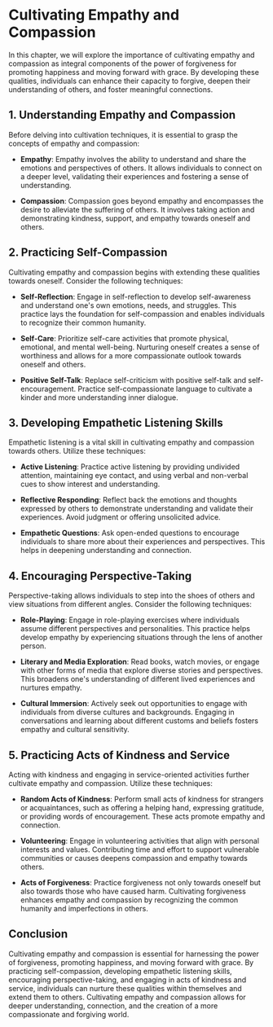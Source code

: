 Cultivating Empathy and Compassion
===========================================

In this chapter, we will explore the importance of cultivating empathy and compassion as integral components of the power of forgiveness for promoting happiness and moving forward with grace. By developing these qualities, individuals can enhance their capacity to forgive, deepen their understanding of others, and foster meaningful connections.

**1. Understanding Empathy and Compassion**
-------------------------------------------

Before delving into cultivation techniques, it is essential to grasp the concepts of empathy and compassion:

* **Empathy**: Empathy involves the ability to understand and share the emotions and perspectives of others. It allows individuals to connect on a deeper level, validating their experiences and fostering a sense of understanding.

* **Compassion**: Compassion goes beyond empathy and encompasses the desire to alleviate the suffering of others. It involves taking action and demonstrating kindness, support, and empathy towards oneself and others.

**2. Practicing Self-Compassion**
---------------------------------

Cultivating empathy and compassion begins with extending these qualities towards oneself. Consider the following techniques:

* **Self-Reflection**: Engage in self-reflection to develop self-awareness and understand one's own emotions, needs, and struggles. This practice lays the foundation for self-compassion and enables individuals to recognize their common humanity.

* **Self-Care**: Prioritize self-care activities that promote physical, emotional, and mental well-being. Nurturing oneself creates a sense of worthiness and allows for a more compassionate outlook towards oneself and others.

* **Positive Self-Talk**: Replace self-criticism with positive self-talk and self-encouragement. Practice self-compassionate language to cultivate a kinder and more understanding inner dialogue.

**3. Developing Empathetic Listening Skills**
---------------------------------------------

Empathetic listening is a vital skill in cultivating empathy and compassion towards others. Utilize these techniques:

* **Active Listening**: Practice active listening by providing undivided attention, maintaining eye contact, and using verbal and non-verbal cues to show interest and understanding.

* **Reflective Responding**: Reflect back the emotions and thoughts expressed by others to demonstrate understanding and validate their experiences. Avoid judgment or offering unsolicited advice.

* **Empathetic Questions**: Ask open-ended questions to encourage individuals to share more about their experiences and perspectives. This helps in deepening understanding and connection.

**4. Encouraging Perspective-Taking**
-------------------------------------

Perspective-taking allows individuals to step into the shoes of others and view situations from different angles. Consider the following techniques:

* **Role-Playing**: Engage in role-playing exercises where individuals assume different perspectives and personalities. This practice helps develop empathy by experiencing situations through the lens of another person.

* **Literary and Media Exploration**: Read books, watch movies, or engage with other forms of media that explore diverse stories and perspectives. This broadens one's understanding of different lived experiences and nurtures empathy.

* **Cultural Immersion**: Actively seek out opportunities to engage with individuals from diverse cultures and backgrounds. Engaging in conversations and learning about different customs and beliefs fosters empathy and cultural sensitivity.

**5. Practicing Acts of Kindness and Service**
----------------------------------------------

Acting with kindness and engaging in service-oriented activities further cultivate empathy and compassion. Utilize these techniques:

* **Random Acts of Kindness**: Perform small acts of kindness for strangers or acquaintances, such as offering a helping hand, expressing gratitude, or providing words of encouragement. These acts promote empathy and connection.

* **Volunteering**: Engage in volunteering activities that align with personal interests and values. Contributing time and effort to support vulnerable communities or causes deepens compassion and empathy towards others.

* **Acts of Forgiveness**: Practice forgiveness not only towards oneself but also towards those who have caused harm. Cultivating forgiveness enhances empathy and compassion by recognizing the common humanity and imperfections in others.

**Conclusion**
--------------

Cultivating empathy and compassion is essential for harnessing the power of forgiveness, promoting happiness, and moving forward with grace. By practicing self-compassion, developing empathetic listening skills, encouraging perspective-taking, and engaging in acts of kindness and service, individuals can nurture these qualities within themselves and extend them to others. Cultivating empathy and compassion allows for deeper understanding, connection, and the creation of a more compassionate and forgiving world.
